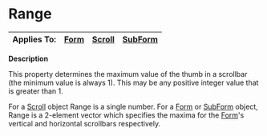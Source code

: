 




<h1 class="heading"><span class="name">Range</span></h1>

| Applies To: | [Form](../a-z/form.md) | [Scroll](../a-z/scroll.md) | [SubForm](../a-z/subform.md) |
| --- | --- | --- | ---  |


**Description**


This property determines the maximum value of the thumb in a scrollbar (the minimum value is always 1). This may be any positive integer value that is greater than 1.


For a [Scroll](../a-z/scroll.md) object Range is a single number. For a [Form](../a-z/form.md) or [SubForm](../a-z/subform.md) object, Range is a 2-element vector which specifies the maxima for the [Form](../a-z/form.md)'s vertical and horizontal scrollbars respectively.



